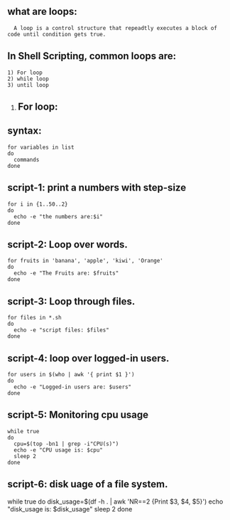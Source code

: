 what are loops:
---------------
	  A loop is a control structure that repeadtly executes a block of code until condition gets true.

In Shell Scripting, common loops are:
-------------------------------------
	1) For loop
	2) while loop
	3) until loop


1) For loop:
   ---------
syntax:
-------
	for variables in list
	do
	  commands
	done

script-1: print a numbers with step-size
---------

	for i in {1..50..2}
	do
	  echo -e "the numbers are:$i"
	done

script-2: Loop over words.
---------

	for fruits in 'banana', 'apple', 'kiwi', 'Orange'
	do 
	  echo -e "The Fruits are: $fruits"
	done

script-3: Loop through files.
---------

	for files in *.sh
	do
	  echo -e "script files: $files"
	done

script-4: loop over logged-in users.
--------

	for users in $(who | awk '{ print $1 }')
	do
	  echo -e "Logged-in users are: $users"
	done

script-5: Monitoring cpu usage
---------

	while true
	do
	  cpu=$(top -bn1 | grep -i"CPU(s)")
	  echo -e "CPU usage is: $cpu"
	  sleep 2
	done
	
script-6: disk uage of a file system.
---------

while true
do 
  disk_usage=$(df -h . | awk 'NR==2 {Print $3, $4, $5}')
  echo "disk_usage is: $disk_usage"
  sleep 2
done
